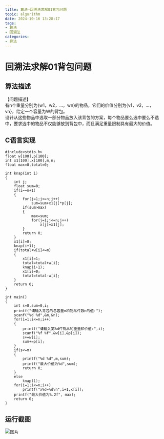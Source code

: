 ```yaml
---
title: 算法—回溯法求解01背包问题
topic: algorithm
date: 2024-10-16 13:28:17
tags:
- 算法
- 回溯法
categories: 
- 算法
---
```

# 回溯法求解01背包问题

## 算法描述

【问题描述】  
有n个重量分别为\{w1，w2，…，wn\}的物品，它们的价值分别为\{v1，v2，…，vn\}，给定一个容量为W的背包。  
设计从这些物品中选取一部分物品放入该背包的方案，每个物品要么选中要么不选中，要求选中的物品不仅能够放到背包中，而且满足重量限制具有最大的价值。

## C语言实现

```代码
#include<stdio.h>
float w[100],p[100];
int x1[100],x[100],m,n;
float max=0,total=0;

int knap(int i)
{
	int j;
	float sum=0;
	if(i==n+1)
	{
		for(j=1;j<=n;j++)
			sum=sum+x1[j]*p[j];
		if(sum>max)
		{
			max=sum;
			for(j=1;j<=n;j++)
				x[j]=x1[j];
		}
		return 0;
	}
	x1[i]=0;
	knap(i+1);
	if(total+w[i]<=m)
	{
		x1[i]=1;
		total=total+w[i];
		knap(i+1);
		x1[i]=0;
		total=total-w[i];
	}
	return 0;
}

int main()
{
	int s=0,sum=0,i;
	printf("请输入背包的总容量m和物品件数n的值:");
	scanf("%d %d",&m,&n);
	for(i=1;i<=n;i++)
	{
		printf("请输入第%d件物品的重量和价值:",i);
		scanf("%f %f",&w[i],&p[i]);
		s+=w[i];
		sum+=p[i];
	}
	if(s<=m)
	{
		printf("%d %d",m,sum);
		printf("最大价值为%d",sum);
		return 0;
	}
	else
		knap(1);
	for(i=1;i<=n;i++)
		printf("x%d=%d\n",i+1,x[i]);
	printf("最大价值为%.2f", max);
	return 0;
}
```

## 运行截图

![图片](https://cdn.jsdelivr.net/gh/GEM-Jay/images/huisu01bag.jpg)